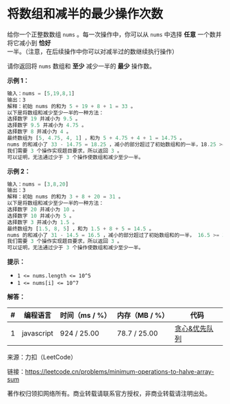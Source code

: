 # 将数组和减半的最少操作次数

给你一个正整数数组 `nums` 。每一次操作中，你可以从 `nums` 中选择 **任意** 一个数并将它减小到 **恰好** 一半。（注意，在后续操作中你可以对减半过的数继续执行操作）

请你返回将 `nums` 数组和 **至少** 减少一半的 **最少** 操作数。

**示例 1：**

``` javascript
输入：nums = [5,19,8,1]
输出：3
解释：初始 nums 的和为 5 + 19 + 8 + 1 = 33 。
以下是将数组和减少至少一半的一种方法：
选择数字 19 并减小为 9.5 。
选择数字 9.5 并减小为 4.75 。
选择数字 8 并减小为 4 。
最终数组为 [5, 4.75, 4, 1] ，和为 5 + 4.75 + 4 + 1 = 14.75 。
nums 的和减小了 33 - 14.75 = 18.25 ，减小的部分超过了初始数组和的一半，18.25 >= 33/2 = 16.5 。
我们需要 3 个操作实现题目要求，所以返回 3 。
可以证明，无法通过少于 3 个操作使数组和减少至少一半。
```

**示例 2：**

``` javascript
输入：nums = [3,8,20]
输出：3
解释：初始 nums 的和为 3 + 8 + 20 = 31 。
以下是将数组和减少至少一半的一种方法：
选择数字 20 并减小为 10 。
选择数字 10 并减小为 5 。
选择数字 3 并减小为 1.5 。
最终数组为 [1.5, 8, 5] ，和为 1.5 + 8 + 5 = 14.5 。
nums 的和减小了 31 - 14.5 = 16.5 ，减小的部分超过了初始数组和的一半， 16.5 >= 31/2 = 16.5 。
我们需要 3 个操作实现题目要求，所以返回 3 。
可以证明，无法通过少于 3 个操作使数组和减少至少一半。
```

**提示：**

- `1 <= nums.length <= 10^5`
- `1 <= nums[i] <= 10^7`

**解答：**

**#**|**编程语言**|**时间（ms / %）**|**内存（MB / %）**|**代码**
--|--|--|--|--
1|javascript|924 / 25.00|78.7 / 25.00|[贪心&优先队列](./javascript/ac_v1.js)

来源：力扣（LeetCode）

链接：https://leetcode.cn/problems/minimum-operations-to-halve-array-sum

著作权归领扣网络所有。商业转载请联系官方授权，非商业转载请注明出处。
